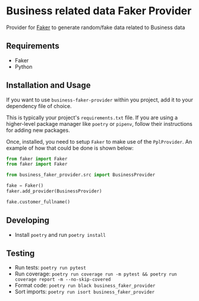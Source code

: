 # Business related data Faker Provider

Provider for [Faker](https://faker.readthedocs.io/en/master/) to generate random/fake data related to Business data

## Requirements
* Faker
* Python
  

## Installation and Usage

If you want to use `business-faker-provider` within you project, add it to your dependency file of choice.

This is typically your project's `requirements.txt` file. If you are using a higher-level package manager like `poetry` or `pipenv`, follow their instructions for adding new packages.

Once, installed, you need to setup `Faker` to make use of the `PplProvider`. An example of how that could be done is shown below:
```python
from faker import Faker
from faker import Faker

from business_faker_provider.src import BusinessProvider

fake = Faker()
faker.add_provider(BusinessProvider)

fake.customer_fullname()
```

## Developing
* Install `poetry` and run `poetry install`

## Testing
* Run tests: `poetry run pytest`
* Run coverage: `poetry run coverage run -m pytest && poetry run coverage report -m --no-skip-covered`
* Format code: `poetry run black business_faker_provider`
* Sort imports: `poetry run isort business_faker_provider`